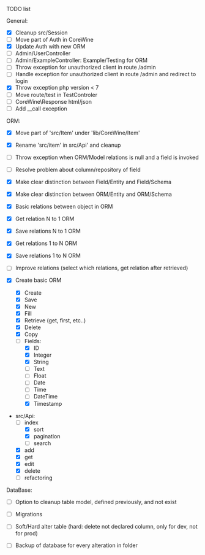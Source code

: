 TODO list

General:

- [x] Cleanup src/Session
- [ ] Move part of Auth in CoreWine
- [x] Update Auth with new ORM
- [ ] Admin/UserController
- [ ] Admin/ExampleController: Example/Testing for ORM
- [ ] Throw exception for unauthorized client in route /admin
- [ ] Handle exception for unauthorized client in route /admin and redirect to login
- [x] Throw exception php version < 7
- [ ] Move route/test in TestControler
- [ ] CoreWine\Response html/json
- [ ] Add __call exception

ORM:
- [x] Move part of 'src/Item' under 'lib/CoreWine/Item'
- [x] Rename 'src/item' in src/Api' and cleanup
- [ ] Throw exception when ORM/Model relations is null and a field is invoked
- [ ] Resolve problem about column/repository of field
- [x] Make clear distinction between Field/Entity and Field/Schema
- [x] Make clear distinction between ORM/Entity and ORM/Schema

- [x] Basic relations between object in ORM
- [x] Get relation N to 1 ORM
- [x] Save relations N to 1 ORM
- [x] Get relations 1 to N ORM
- [x] Save relations 1 to N ORM
- [ ] Improve relations (select which relations, get relation after retrieved)
- [x] Create basic ORM
	- [x] Create
	- [x] Save
	- [x] New
	- [x] Fill
	- [x] Retrieve (get, first, etc..)
	- [x] Delete
	- [x] Copy
	- [ ] Fields:
		- [x] ID
		- [x] Integer
		- [x] String
		- [ ] Text
		- [ ] Float
		- [ ] Date
		- [ ] Time
		- [ ] DateTime
		- [x] Timestamp

- src/Api:
	- [ ] index
		- [x] sort
		- [x] pagination
		- [ ] search
	- [x] add
	- [x] get
	- [x] edit
	- [x] delete
	- [ ] refactoring

DataBase:
- [ ] Option to cleanup table model, defined previously, and not exist
- [ ] Migrations
- [ ] Soft/Hard alter table (hard: delete not declared column, only for dev, not for prod)
- [ ] Backup of database for every alteration in folder

